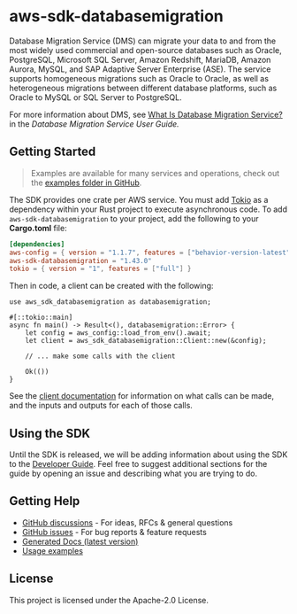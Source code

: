 # aws-sdk-databasemigration

Database Migration Service (DMS) can migrate your data to and from the most widely used commercial and open-source databases such as Oracle, PostgreSQL, Microsoft SQL Server, Amazon Redshift, MariaDB, Amazon Aurora, MySQL, and SAP Adaptive Server Enterprise (ASE). The service supports homogeneous migrations such as Oracle to Oracle, as well as heterogeneous migrations between different database platforms, such as Oracle to MySQL or SQL Server to PostgreSQL.

For more information about DMS, see [What Is Database Migration Service?](https://docs.aws.amazon.com/dms/latest/userguide/Welcome.html) in the _Database Migration Service User Guide._

## Getting Started

> Examples are available for many services and operations, check out the
> [examples folder in GitHub](https://github.com/awslabs/aws-sdk-rust/tree/main/examples).

The SDK provides one crate per AWS service. You must add [Tokio](https://crates.io/crates/tokio)
as a dependency within your Rust project to execute asynchronous code. To add `aws-sdk-databasemigration` to
your project, add the following to your **Cargo.toml** file:

```toml
[dependencies]
aws-config = { version = "1.1.7", features = ["behavior-version-latest"] }
aws-sdk-databasemigration = "1.43.0"
tokio = { version = "1", features = ["full"] }
```

Then in code, a client can be created with the following:

```rust,no_run
use aws_sdk_databasemigration as databasemigration;

#[::tokio::main]
async fn main() -> Result<(), databasemigration::Error> {
    let config = aws_config::load_from_env().await;
    let client = aws_sdk_databasemigration::Client::new(&config);

    // ... make some calls with the client

    Ok(())
}
```

See the [client documentation](https://docs.rs/aws-sdk-databasemigration/latest/aws_sdk_databasemigration/client/struct.Client.html)
for information on what calls can be made, and the inputs and outputs for each of those calls.

## Using the SDK

Until the SDK is released, we will be adding information about using the SDK to the
[Developer Guide](https://docs.aws.amazon.com/sdk-for-rust/latest/dg/welcome.html). Feel free to suggest
additional sections for the guide by opening an issue and describing what you are trying to do.

## Getting Help

* [GitHub discussions](https://github.com/awslabs/aws-sdk-rust/discussions) - For ideas, RFCs & general questions
* [GitHub issues](https://github.com/awslabs/aws-sdk-rust/issues/new/choose) - For bug reports & feature requests
* [Generated Docs (latest version)](https://awslabs.github.io/aws-sdk-rust/)
* [Usage examples](https://github.com/awslabs/aws-sdk-rust/tree/main/examples)

## License

This project is licensed under the Apache-2.0 License.

